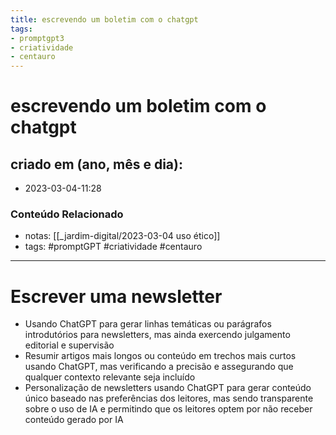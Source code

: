 ```yaml
---
title: escrevendo um boletim com o chatgpt
tags:
- promptgpt3
- criatividade
- centauro
---
```

# escrevendo um boletim com o chatgpt

## criado em (ano, mês e dia): 
- 2023-03-04-11:28

### Conteúdo Relacionado
- notas: [[_jardim-digital/2023-03-04 uso ético]]
- tags: #promptGPT #criatividade #centauro
---
# Escrever uma newsletter

- Usando ChatGPT para gerar linhas temáticas ou parágrafos introdutórios para newsletters, mas ainda exercendo julgamento editorial e supervisão
- Resumir artigos mais longos ou conteúdo em trechos mais curtos usando ChatGPT, mas verificando a precisão e assegurando que qualquer contexto relevante seja incluído
- Personalização de newsletters usando ChatGPT para gerar conteúdo único baseado nas preferências dos leitores, mas sendo transparente sobre o uso de IA e permitindo que os leitores optem por não receber conteúdo gerado por IA